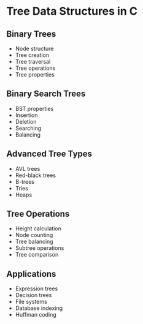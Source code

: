 # Tree Data Structures in C

## Binary Trees
- Node structure
- Tree creation
- Tree traversal
- Tree operations
- Tree properties

## Binary Search Trees
- BST properties
- Insertion
- Deletion
- Searching
- Balancing

## Advanced Tree Types
- AVL trees
- Red-black trees
- B-trees
- Tries
- Heaps

## Tree Operations
- Height calculation
- Node counting
- Tree balancing
- Subtree operations
- Tree comparison

## Applications
- Expression trees
- Decision trees
- File systems
- Database indexing
- Huffman coding 
